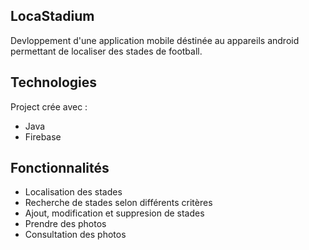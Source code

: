 ## LocaStadium
Devloppement d'une application mobile déstinée au appareils android permettant de localiser des stades de football.

## Technologies
Project crée avec :
* Java
* Firebase
	
## Fonctionnalités
* Localisation des stades
* Recherche de stades selon différents critères
* Ajout, modification et suppresion de stades
* Prendre des photos
* Consultation des photos
